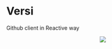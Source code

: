 # Versi
Github client in Reactive way

<div align="center"> <img src="https://i.imgur.com/tAjQJdw.png" hspace="10"></div>
